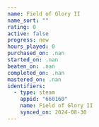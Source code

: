 ```yaml
---
name: Field of Glory II
name_sort: ""
rating: 0
active: false
progress: new
hours_played: 0
purchased_on: .nan
started_on: .nan
beaten_on: .nan
completed_on: .nan
mastered_on: .nan
identifiers:
  - type: steam
    appid: "660160"
    name: Field of Glory II
    synced_on: 2024-08-30
---
```

